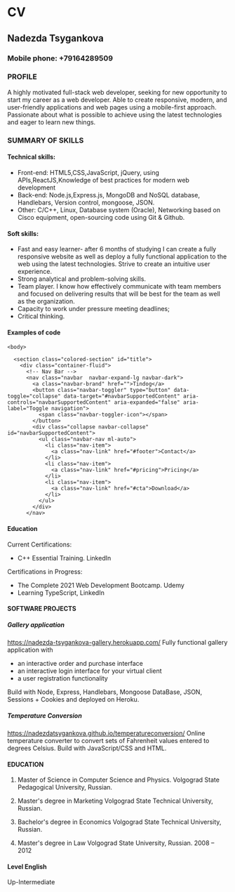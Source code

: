 # CV
## Nadezda Tsygankova
### Mobile phone: +79164289509
### PROFILE

A highly motivated full-stack web developer, seeking for new opportunity to start my career as a web developer. Able to create responsive, modern, and user-friendly applications and web pages using a mobile-first approach. Passionate about what is possible to achieve using the latest technologies and eager to learn new things.

### SUMMARY OF SKILLS
#### Technical skills: 
- Front-end: HTML5,CSS,JavaScript, jQuery, using APIs,ReactJS,Knowledge of best practices for modern web development
- Back-end: Node.js,Express.js, MongoDB and NoSQL database, Handlebars, Version control, mongoose, JSON.
- Other: C/C++, Linux, Database system (Oracle), Networking based on Cisco equipment, open-sourcing code using Git & Github.

#### Soft skills:
-	Fast and easy learner- after 6 months of studying I can create a fully responsive website as well as deploy a fully functional application to the web using the latest technologies. Strive to create an intuitive user experience. 
-	Strong analytical and problem-solving skills. 
-	Team player. I know how effectively communicate with team members and focused on delivering results that will be best for the team as well as the organization.
-	Capacity to work under pressure meeting deadlines;
-	Critical thinking. 

#### Examples of code 

```
<body>

  <section class="colored-section" id="title">
    <div class="container-fluid">
      <!-- Nav Bar -->
      <nav class="navbar  navbar-expand-lg navbar-dark">
        <a class="navbar-brand" href="">Tindog</a>
        <button class="navbar-toggler" type="button" data-toggle="collapse" data-target="#navbarSupportedContent" aria-controls="navbarSupportedContent" aria-expanded="false" aria-label="Toggle navigation">
          <span class="navbar-toggler-icon"></span>
        </button>
        <div class="collapse navbar-collapse" id="navbarSupportedContent">
          <ul class="navbar-nav ml-auto">
            <li class="nav-item">
              <a class="nav-link" href="#footer">Contact</a>
            </li>
            <li class="nav-item">
              <a class="nav-link" href="#pricing">Pricing</a>
            </li>
            <li class="nav-item">
              <a class="nav-link" href="#cta">Download</a>
            </li>
          </ul>
        </div>
      </nav>
```

#### Education

Current Certifications:
-	C++ Essential Training. LinkedIn

Certifications in Progress:
- The Complete 2021 Web Development Bootcamp. Udemy
- Learning TypeScript, LinkedIn

#### SOFTWARE PROJECTS
##### Gallery application 
https://nadezda-tsygankova-gallery.herokuapp.com/
Fully functional gallery application with

- an  interactive order and purchase interface 
- an interactive login interface for your virtual client
- a user registration functionality

Build with Node, Express, Handlebars, Mongoose DataBase, JSON, Sessions + Cookies and deployed on Heroku. 

##### Temperature Conversion
https://nadezdatsygankova.github.io/temperatureconversion/
Online temperature converter to convert sets of Fahrenheit values entered to degrees Celsius. 
Build with JavaScript/CSS and HTML.

#### EDUCATION
1.	Master of Science in Computer Science and Physics.
Volgograd State Pedagogical University, Russian.

2.	Master's degree in Marketing
Volgograd State Technical University, Russian.

3.	Bachelor's degree in Economics
Volgograd State Technical University, Russian.

4.	Master's degree in Law
Volgograd State University, Russian.
2008 – 2012

#### Level English
Up-Intermediate



